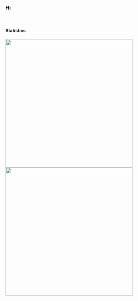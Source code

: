 <h3>Hi</h3>
<br>
<h4>Statistics</h4>
<img width="400px" src="https://github-readme-stats.vercel.app/api?username=GarudaFX&show_icons=true&theme=cobalt"><br>
<img width="400px" src="https://github-readme-stats.vercel.app/api/top-langs/?username=GarudaFX&layout=compact">
